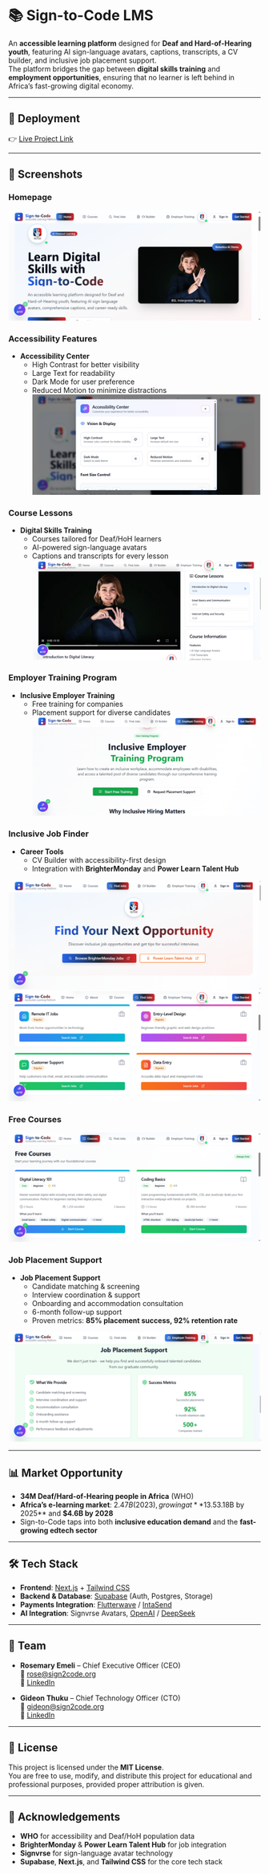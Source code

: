 # 📚 Sign-to-Code LMS

An **accessible learning platform** designed for **Deaf and Hard-of-Hearing youth**, featuring AI sign-language avatars, captions, transcripts, a CV builder, and inclusive job placement support.  
The platform bridges the gap between **digital skills training** and **employment opportunities**, ensuring that no learner is left behind in Africa’s fast-growing digital economy.

---

## 🚀 Deployment  
👉 [Live Project Link](https://398999-0bfd722b94354f74b39f30fc74496e87-6-latest.app.mgx.dev/)

---

## 📸 Screenshots  

### Homepage  
![Main Page](assets/main.png)  

### Accessibility Features  
- **Accessibility Center**  
  - High Contrast for better visibility  
  - Large Text for readability  
  - Dark Mode for user preference  
  - Reduced Motion to minimize distractions  
![Accessibility Features](assets/accessibility%20features.png)

### Course Lessons  
- **Digital Skills Training**  
  - Courses tailored for Deaf/HoH learners  
  - AI-powered sign-language avatars  
  - Captions and transcripts for every lesson  
![Course Lessons](assets/cousrses%20lessons.png) 

### Employer Training Program 
- **Inclusive Employer Training**  
  - Free training for companies  
  - Placement support for diverse candidates  
![Employer Training](assets/employer.png)  

### Inclusive Job Finder 
- **Career Tools**  
  - CV Builder with accessibility-first design  
  - Integration with **BrighterMonday** and **Power Learn Talent Hub**  

![Find Jobs](assets/find%20jobs.png) 
![Find Jobs 2](assets/find%20jobs%20%282%29.png)

### Free Courses  
![Free Courses](assets/free%20courses.png) 

### Job Placement Support  
- **Job Placement Support**  
  - Candidate matching & screening  
  - Interview coordination & support  
  - Onboarding and accommodation consultation  
  - 6-month follow-up support  
  - Proven metrics: **85% placement success, 92% retention rate**  

![Job Placement](assets/jobplacement.png)  

---

## 📊 Market Opportunity

- **34M Deaf/Hard-of-Hearing people in Africa** (WHO)  
- **Africa’s e-learning market**: $2.47B (2023), growing at **13.5% CAGR**, projected to reach **$3.18B by 2025** and **$4.6B by 2028**  
- Sign-to-Code taps into both **inclusive education demand** and the **fast-growing edtech sector**  

---

## 🛠️ Tech Stack

- **Frontend**: [Next.js](https://nextjs.org/) + [Tailwind CSS](https://tailwindcss.com/)  
- **Backend & Database**: [Supabase](https://supabase.com/) (Auth, Postgres, Storage)  
- **Payments Integration**: [Flutterwave](https://flutterwave.com/) / [IntaSend](https://intasend.com/)  
- **AI Integration**: Signvrse Avatars, [OpenAI](https://platform.openai.com/) / [DeepSeek](https://www.deepseek.com/)  

---

## 👥 Team

- **Rosemary Emeli** – Chief Executive Officer (CEO)  
  📧 [rose@sign2code.org](mailto:rose@sign2code.org)  
  🔗 [LinkedIn](https://www.linkedin.com/in/rosemary-emeli-b77bb9364/)  

- **Gideon Thuku** – Chief Technology Officer (CTO)  
  📧 [gideon@sign2code.org](mailto:gideon@sign2code.org)  
  🔗 [LinkedIn](https://www.linkedin.com/in/gideon-thuku-51096580/)  

---

## 📄 License

This project is licensed under the **MIT License**.  
You are free to use, modify, and distribute this project for educational and professional purposes, provided proper attribution is given.

---

## 🙌 Acknowledgements

- **WHO** for accessibility and Deaf/HoH population data  
- **BrighterMonday** & **Power Learn Talent Hub** for job integration  
- **Signvrse** for sign-language avatar technology  
- **Supabase**, **Next.js**, and **Tailwind CSS** for the core tech stack  
